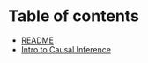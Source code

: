 # Table of contents

* [README](README.md)
* [Intro to Causal Inference](intro-to-causal-inference.md)

